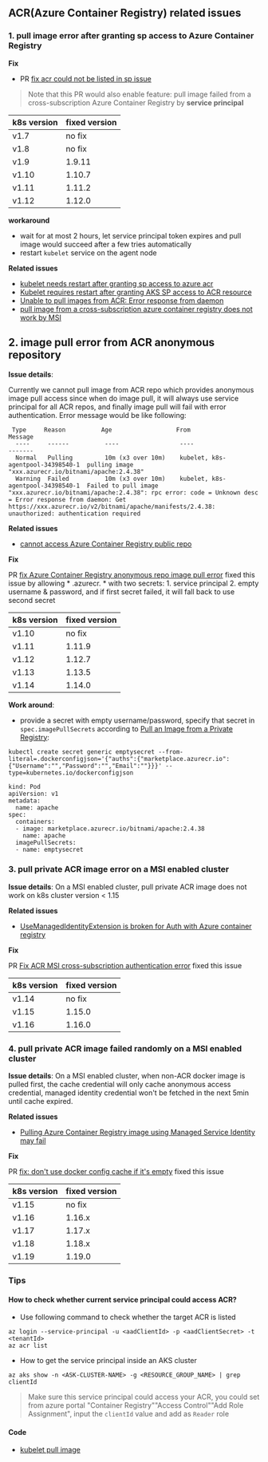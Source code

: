 ## ACR(Azure Container Registry) related issues

### 1. pull image error after granting sp access to Azure Container Registry
**Fix**
 - PR [fix acr could not be listed in sp issue](https://github.com/kubernetes/kubernetes/pull/66429)
> Note that this PR would also enable feature: pull image failed from a cross-subscription Azure Container Registry by **service principal**

| k8s version | fixed version |
| ---- | ---- |
| v1.7 | no fix |
| v1.8 | no fix |
| v1.9 | 1.9.11 |
| v1.10 | 1.10.7 |
| v1.11 | 1.11.2 |
| v1.12 | 1.12.0 |

**workaround**
 - wait for at most 2 hours, let service principal token expires and pull image would succeed after a few tries automatically
 - restart `kubelet` service on the agent node

**Related issues**
 - [kubelet needs restart after granting sp access to azure acr](https://github.com/kubernetes/kubernetes/issues/65225)
 - [Kubelet requires restart after granting AKS SP access to ACR resource](https://github.com/Azure/AKS/issues/442)
 - [Unable to pull images from ACR: Error response from daemon](https://github.com/Azure/acs-engine/issues/3654)
 - [pull image from a cross-subscription azure container registry does not work by MSI](https://github.com/kubernetes/kubernetes/issues/67892)

## 2. image pull error from ACR anonymous repository

**Issue details**:

Currently we cannot pull image from ACR repo which provides anonymous image pull access since when do image pull, it will always use service principal for all ACR repos, and finally image pull will fail with error authentication. Error message would be like following:
```
 Type     Reason          Age                  From                               Message
  ----     ------          ----                 ----                               -------
  Normal   Pulling         10m (x3 over 10m)    kubelet, k8s-agentpool-34398540-1  pulling image "xxx.azurecr.io/bitnami/apache:2.4.38"
  Warning  Failed          10m (x3 over 10m)    kubelet, k8s-agentpool-34398540-1  Failed to pull image "xxx.azurecr.io/bitnami/apache:2.4.38": rpc error: code = Unknown desc = Error response from daemon: Get https://xxx.azurecr.io/v2/bitnami/apache/manifests/2.4.38: unauthorized: authentication required
```


**Related issues**

- [cannot access Azure Container Registry public repo](https://github.com/kubernetes/kubernetes/issues/74714)

**Fix**

PR [fix Azure Container Registry anonymous repo image pull error](https://github.com/kubernetes/kubernetes/pull/74715) fixed this issue by allowing * .azurecr. * with two secrets: 1. service principal 2. empty username & password, and if first secret failed, it will fall back to use second secret


| k8s version | fixed version |
| ---- | ---- |
| v1.10 | no fix |
| v1.11 | 1.11.9 |
| v1.12 | 1.12.7 |
| v1.13 | 1.13.5 |
| v1.14 | 1.14.0 |

**Work around**:
 - provide a secret with empty username/password, specify that secret in `spec.imagePullSecrets` according to [Pull an Image from a Private Registry](https://kubernetes.io/docs/tasks/configure-pod-container/pull-image-private-registry):
```
kubectl create secret generic emptysecret --from-literal=.dockerconfigjson='{"auths":{"marketplace.azurecr.io":{"Username":"","Password":"","Email":""}}}' --type=kubernetes.io/dockerconfigjson

kind: Pod
apiVersion: v1
metadata:
  name: apache
spec:
  containers:
  - image: marketplace.azurecr.io/bitnami/apache:2.4.38
    name: apache
  imagePullSecrets:
  - name: emptysecret
```
 
### 3. pull private ACR image error on a MSI enabled cluster

**Issue details**:
On a MSI enabled cluster, pull private ACR image does not work on k8s cluster version < 1.15

**Related issues**
- [UseManagedIdentityExtension is broken for Auth with Azure container registry](https://github.com/kubernetes/kubernetes/issues/87579)

**Fix**

PR [Fix ACR MSI cross-subscription authentication error](https://github.com/kubernetes/kubernetes/pull/77245) fixed this issue 

| k8s version | fixed version |
| ---- | ---- |
| v1.14 | no fix |
| v1.15 | 1.15.0 |
| v1.16 | 1.16.0 |

### 4. pull private ACR image failed randomly on a MSI enabled cluster

**Issue details**:
On a MSI enabled cluster, when non-ACR docker image is pulled first, the cache credential will only cache anonymous access credential, managed identity credential won't be fetched in the next 5min until cache expired.

**Related issues**
- [Pulling Azure Container Registry image using Managed Service Identity may fail
](https://github.com/kubernetes/kubernetes/issues/92326)

**Fix**

PR [fix: don't use docker config cache if it's empty](https://github.com/kubernetes/kubernetes/pull/92330) fixed this issue 

| k8s version | fixed version |
| ---- | ---- |
| v1.15 | no fix |
| v1.16 | 1.16.x |
| v1.17 | 1.17.x |
| v1.18 | 1.18.x |
| v1.19 | 1.19.0 |

### Tips
#### How to check whether current service principal could access ACR?

 - Use following command to check whether the target ACR is listed
```
az login --service-principal -u <aadClientId> -p <aadClientSecret> -t <tenantId>
az acr list
```

 - How to get the service principal inside an AKS cluster
 ```
 az aks show -n <ASK-CLUSTER-NAME> -g <RESOURCE_GROUP_NAME> | grep clientId
 ```
 > Make sure this service principal could access your ACR, you could set from azure portal "Container Registry"\"Access Control"\"Add Role Assignment", input the `clientId` value and add as `Reader` role

#### Code
 - [kubelet pull image](https://github.com/kubernetes/kubernetes/blob/49c50720e4e36f8b6d736feadb926b6dfa8421e6/pkg/kubelet/kuberuntime/kuberuntime_image.go#L59)
